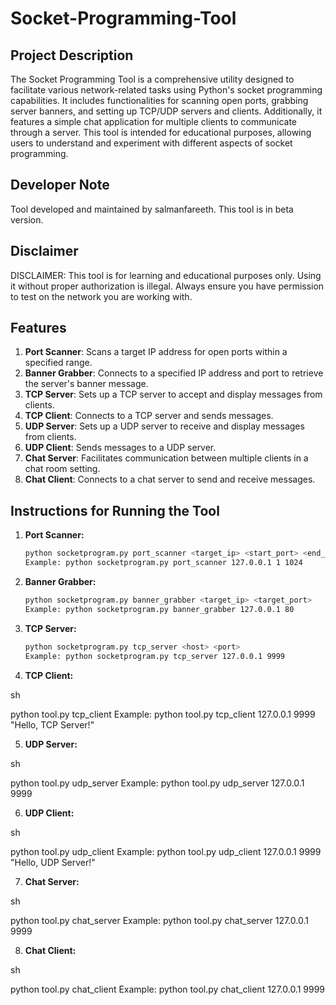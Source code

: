 # Socket-Programming-Tool

## Project Description

The Socket Programming Tool is a comprehensive utility designed to facilitate various network-related tasks using Python's socket programming capabilities. It includes functionalities for scanning open ports, grabbing server banners, and setting up TCP/UDP servers and clients. Additionally, it features a simple chat application for multiple clients to communicate through a server. This tool is intended for educational purposes, allowing users to understand and experiment with different aspects of socket programming.

## Developer Note

Tool developed and maintained by salmanfareeth.
This tool is in beta version.

## Disclaimer

DISCLAIMER: This tool is for learning and educational purposes only. Using it without proper authorization is illegal. Always ensure you have permission to test on the network you are working with.

## Features

1. **Port Scanner**: Scans a target IP address for open ports within a specified range.
2. **Banner Grabber**: Connects to a specified IP address and port to retrieve the server's banner message.
3. **TCP Server**: Sets up a TCP server to accept and display messages from clients.
4. **TCP Client**: Connects to a TCP server and sends messages.
5. **UDP Server**: Sets up a UDP server to receive and display messages from clients.
6. **UDP Client**: Sends messages to a UDP server.
7. **Chat Server**: Facilitates communication between multiple clients in a chat room setting.
8. **Chat Client**: Connects to a chat server to send and receive messages.

## Instructions for Running the Tool

1. **Port Scanner:**
   ```sh
   python socketprogram.py port_scanner <target_ip> <start_port> <end_port>
   Example: python socketprogram.py port_scanner 127.0.0.1 1 1024
   ```
2. **Banner Grabber:**
   ```sh
   python socketprogram.py banner_grabber <target_ip> <target_port>
   Example: python socketprogram.py banner_grabber 127.0.0.1 80
   ```

3. **TCP Server:**
   ```sh
   python socketprogram.py tcp_server <host> <port>
   Example: python socketprogram.py tcp_server 127.0.0.1 9999
   ```

4. **TCP Client:**

sh

python tool.py tcp_client <host> <port> <message>
Example: python tool.py tcp_client 127.0.0.1 9999 "Hello, TCP Server!"

5. **UDP Server:**

sh

python tool.py udp_server <host> <port>
Example: python tool.py udp_server 127.0.0.1 9999

6. **UDP Client:**

sh

python tool.py udp_client <host> <port> <message>
Example: python tool.py udp_client 127.0.0.1 9999 "Hello, UDP Server!"

7. **Chat Server:**

sh

python tool.py chat_server <host> <port>
Example: python tool.py chat_server 127.0.0.1 9999

8. **Chat Client:**

sh

python tool.py chat_client <host> <port>
Example: python tool.py chat_client 127.0.0.1 9999
